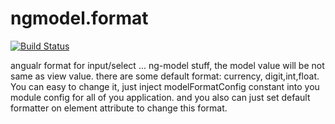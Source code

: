 
ngmodel.format
==================

[![Build Status](https://travis-ci.org/greengerong/ngmodel-format.png)](https://travis-ci.org/greengerong/ngmodel-format)


angualr format for input/select ... ng-model stuff, the model value will be not same as view value.
there are some default format: currency, digit,int,float. You can easy to change it, just inject modelFormatConfig constant
into you module config for all of you application. and you also can just set default formatter on element attribute to
change this format.